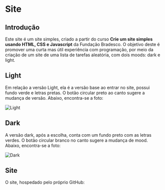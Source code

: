 # Site
## Introdução
Este site é um site simples, criado a partir do curso  **Crie um site simples usando HTML, CSS e Javascript** da Fundação Bradesco.
O objetivo deste é promover uma curta mas útil experiência com programação, por meio da criação de um site de uma lista de tarefas aleatória, com dois moods: dark e light.

## Light
Em relação a versão Light, ela é a versão base ao entrar no site, possui fundo verde e letras pretas. O botão circular preto ao canto sugere a mudança de versão.
Abaixo, encontra-se a foto:

![Light](https://github.com/user-attachments/assets/d3fc1543-11fe-4ccb-8ac5-fd9958a02121)

## Dark
A versão dark, após a escolha, conta com um fundo preto com as letras verdes. O botão circular branco no canto sugere a mudança de mood.
Abaixo, encontra-se a foto:

![Dark](https://github.com/user-attachments/assets/af588740-d674-474f-9c54-9a3b96fc3c9d)

## Site
O site, hospedado pelo próprio GitHub:


